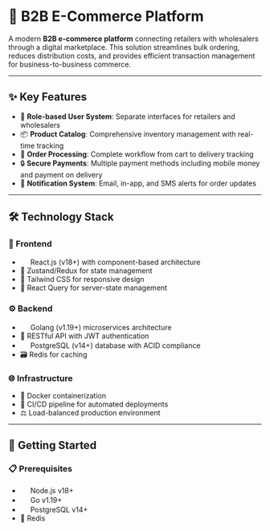 # 🛒 B2B E-Commerce Platform

A modern **B2B e-commerce platform** connecting retailers with wholesalers through a digital marketplace. This solution streamlines bulk ordering, reduces distribution costs, and provides efficient transaction management for business-to-business commerce.

---

## ✨ Key Features

- 👥 **Role-based User System**: Separate interfaces for retailers and wholesalers
- 📦 **Product Catalog**: Comprehensive inventory management with real-time tracking
- 🚚 **Order Processing**: Complete workflow from cart to delivery tracking
- 🔒 **Secure Payments**: Multiple payment methods including mobile money and payment on delivery
- 🔔 **Notification System**: Email, in-app, and SMS alerts for order updates

---

## 🛠️ Technology Stack

### 🎨 Frontend

- <img src="https://img.icons8.com/color/48/000000/react-native.png" width="16"/> React.js (v18+) with component-based architecture
- 🧠 Zustand/Redux for state management
- 🎨 Tailwind CSS for responsive design
- 🔄 React Query for server-state management

### ⚙️ Backend

- <img src="https://img.icons8.com/color/48/000000/golang.png" width="16"/> Golang (v1.19+) microservices architecture
- 🔌 RESTful API with JWT authentication
- <img src="https://img.icons8.com/color/48/000000/postgreesql.png" width="16"/> PostgreSQL (v14+) database with ACID compliance
- 🗃️ Redis for caching

### 🌐 Infrastructure

- 🐳 Docker containerization
- 🔄 CI/CD pipeline for automated deployments
- ⚖️ Load-balanced production environment

---

## 🚀 Getting Started

### 📋 Prerequisites

- <img src="https://img.icons8.com/color/48/000000/nodejs.png" width="16"/> Node.js v18+
- <img src="https://img.icons8.com/color/48/000000/golang.png" width="16"/> Go v1.19+
- <img src="https://img.icons8.com/color/48/000000/postgreesql.png" width="16"/> PostgreSQL v14+
- 🧠 Redis
